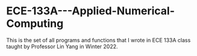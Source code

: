 # ECE-133A---Applied-Numerical-Computing
This is the set of all programs and functions that I wrote in ECE 133A class taught by Professor Lin Yang in Winter 2022.
